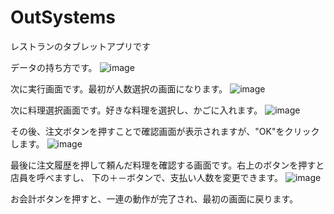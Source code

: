 # OutSystems
レストランのタブレットアプリです

データの持ち方です。
![image](https://github.com/user-attachments/assets/02893a84-4270-4406-a6ec-2b2f394bcf93)

次に実行画面です。最初が人数選択の画面になります。
![image](https://github.com/user-attachments/assets/7f63ad5a-c8aa-48a2-a9fc-9a054e1bfca8)

次に料理選択画面です。好きな料理を選択し、かごに入れます。
![image](https://github.com/user-attachments/assets/1c372257-07d0-4670-9a78-2fca604933d2)

その後、注文ボタンを押すことで確認画面が表示されますが、"OK"をクリックします。
![image](https://github.com/user-attachments/assets/b6b3862d-101d-4995-8de0-58c405fe9a7a)

最後に注文履歴を押して頼んだ料理を確認する画面です。右上のボタンを押すと店員を呼べますし、
下の＋－ボタンで、支払い人数を変更できます。
![image](https://github.com/user-attachments/assets/3fb53204-03c9-45c0-9f57-fc70f9696f5c)

お会計ボタンを押すと、一連の動作が完了され、最初の画面に戻ります。
